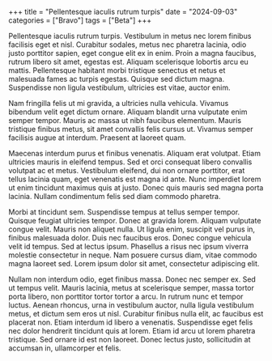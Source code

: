+++
title = "Pellentesque iaculis rutrum turpis"
date = "2024-09-03"
categories = ["Bravo"]
tags = ["Beta"]
+++

Pellentesque iaculis rutrum turpis. Vestibulum in metus nec lorem finibus facilisis eget et nisl. Curabitur sodales, metus nec pharetra lacinia, odio justo porttitor sapien, eget congue elit ex in enim. Proin a magna faucibus, rutrum libero sit amet, egestas est. Aliquam scelerisque lobortis arcu eu mattis. Pellentesque habitant morbi tristique senectus et netus et malesuada fames ac turpis egestas. Quisque sed dictum magna. Suspendisse non ligula vestibulum, ultricies est vitae, auctor enim.

Nam fringilla felis ut mi gravida, a ultricies nulla vehicula. Vivamus bibendum velit eget dictum ornare. Aliquam blandit urna vulputate enim semper tempor. Mauris ac massa ut nibh faucibus elementum. Mauris tristique finibus metus, sit amet convallis felis cursus ut. Vivamus semper facilisis augue at interdum. Praesent at laoreet quam.

Maecenas interdum purus et finibus venenatis. Aliquam erat volutpat. Etiam ultricies mauris in eleifend tempus. Sed et orci consequat libero convallis volutpat ac et metus. Vestibulum eleifend, dui non ornare porttitor, erat tellus lacinia quam, eget venenatis est magna id ante. Nunc imperdiet lorem ut enim tincidunt maximus quis at justo. Donec quis mauris sed magna porta lacinia. Nullam condimentum felis sed diam commodo pharetra.

Morbi at tincidunt sem. Suspendisse tempus at tellus semper tempor. Quisque feugiat ultricies tempor. Donec at gravida lorem. Aliquam vulputate congue velit. Mauris non aliquet nulla. Ut ligula enim, suscipit vel purus in, finibus malesuada dolor. Duis nec faucibus eros. Donec congue vehicula velit id tempus. Sed at lectus ipsum. Phasellus a risus nec ipsum viverra molestie consectetur in neque. Nam posuere cursus diam, vitae commodo magna laoreet sed. Lorem ipsum dolor sit amet, consectetur adipiscing elit.

Nullam non interdum odio, eget finibus massa. Donec nec semper ex. Sed ut tempus velit. Mauris lacinia, metus at scelerisque semper, massa tortor porta libero, non porttitor tortor tortor a arcu. In rutrum nunc et tempor luctus. Aenean rhoncus, urna in vestibulum auctor, nulla ligula vestibulum metus, et dictum sem eros ut nisl. Curabitur finibus nulla elit, ac faucibus est placerat non. Etiam interdum id libero a venenatis. Suspendisse eget felis nec dolor hendrerit tincidunt quis at lorem. Etiam id arcu ut lorem pharetra tristique. Sed ornare id est non laoreet. Donec lectus justo, sollicitudin at accumsan in, ullamcorper et felis.
